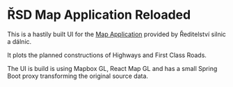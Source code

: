 # ŘSD Map Application Reloaded

This is a hastily built UI for the [Map Application](https://www.rsd.cz/wps/portal/web/mapa-projektu#/) provided by Ředitelství silnic a dálnic.

It plots the planned constructions of Highways and First Class Roads.

The UI is build is using Mapbox GL, React Map GL and has a small Spring Boot proxy transforming the original source data.